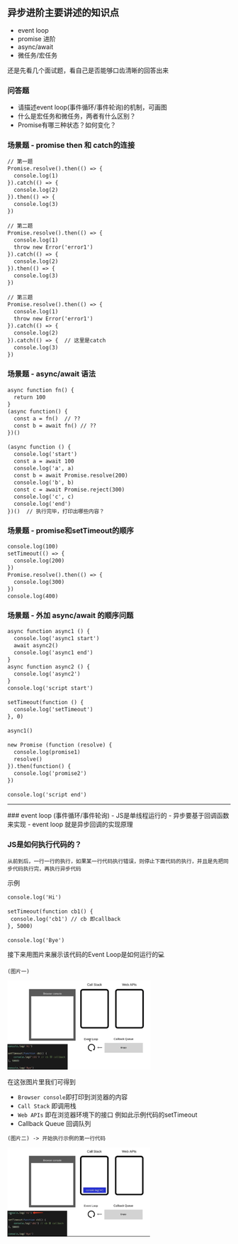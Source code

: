 ## 异步进阶主要讲述的知识点
 - event loop
 - promise 进阶
 - async/await
 - 微任务/宏任务

还是先看几个面试题，看自己是否能够口齿清晰的回答出来
### 问答题
 - 请描述event loop(事件循环/事件轮询)的机制，可画图
 - 什么是宏任务和微任务，两者有什么区别？
 - Promise有哪三种状态？如何变化？
### 场景题 - promise then 和 catch的连接
```
// 第一题
Promise.resolve().then(() => {
  console.log(1)
}).catch(() => {
  console.log(2)
}).then(() => {
  console.log(3)
})

// 第二题
Promise.resolve().then(() => {
  console.log(1)
  throw new Error('error1')
}).catch(() => {
  console.log(2)
}).then(() => {
  console.log(3)
})

// 第三题
Promise.resolve().then(() => {
  console.log(1)
  throw new Error('error1')
}).catch(() => {
  console.log(2)
}).catch(() => {  // 这里是catch
  console.log(3)
})
```
### 场景题 - async/await 语法

```
async function fn() {
  return 100
}
(async function() {
  const a = fn()  // ??
  const b = await fn() // ??
})()

(async function () {
  console.log('start')
  const a = await 100
  console.log('a', a)
  const b = await Promise.resolve(200)
  console.log('b', b)
  const c = await Promise.reject(300)
  console.log('c', c)
  console.log('end')
})()  // 执行完毕，打印出哪些内容？
```

### 场景题 - promise和setTimeout的顺序
```
console.log(100)
setTimeout(() => {
  console.log(200)
})
Promise.resolve().then(() => {
  console.log(300)
})
console.log(400)
```

### 场景题 - 外加 async/await 的顺序问题
```
async function async1 () {
  console.log('async1 start')
  await async2()
  console.log('async1 end')
}
async function async2 () {
  console.log('async2')
}
console.log('script start')

setTimeout(function () {
  console.log('setTimeout')
}, 0)

async1()

new Promise (function (resolve) {
  console.log(promise1)
  resolve()
}).then(function() {
  console.log('promise2')
})

console.log('script end')
```

<hr />
### event loop (事件循环/事件轮询)
  - JS是单线程运行的
  - 异步要基于回调函数来实现
  - event loop 就是异步回调的实现原理

### JS是如何执行代码的？
```
从前到后，一行一行的执行，如果某一行代码执行错误，则停止下面代码的执行，并且是先把同步代码执行完，再执行异步代码
```
示例
```
console.log('Hi')

setTimeout(function cb1() {
 console.log('cb1') // cb 即callback
}, 5000)

console.log('Bye')

```

接下来用图片来展示该代码的Event Loop是如何运行的💻
```
(图片一)
```
<img src='https://github.com/Bruce-shuai/Books/blob/main/JS基础/异步/photos/Event%20Loop%20-1.png' height='200px'>

在这张图片里我们可得到 
 - `Browser console`即打印到浏览器的内容
 - `Call Stack` 即调用栈
 - `Web APIs` 即在浏览器环境下的接口 例如此示例代码的setTimeout
 - Callback Queue 回调队列

```
(图片二) -> 开始执行示例的第一行代码
```

<img src='https://github.com/Bruce-shuai/Books/blob/main/JS基础/异步/photos/Event%20Loop%20-%202.png' height='200px'>



